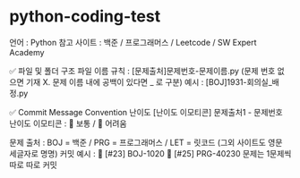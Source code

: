 # python-coding-test
언어 : Python
참고 사이트 : 백준 / 프로그래머스 / Leetcode / SW Expert Academy

✅ 파일 및 폴더 구조
파일 이름 규칙 : [문제출처]문제번호-문제이름.py (문제 번호 없으면 기재 X. 문제 이름 내에 공백이 있다면 _ 로 구분)
예시 : [BOJ]1931-회의실_배정.py

✅ Commit Message Convention
난이도 [난이도 이모티콘] 문제출처1 - 문제번호
난이도 이모티콘 : 🔵 보통 / 🔴 어려움

문제 출처 : BOJ = 백준 / PRG = 프로그래머스 / LET = 릿코드 (그외 사이트도 영문 세글자로 명명)
커밋 예시 :
🔵 [#23] BOJ-1020
🔴 [#25] PRG-40230
문제는 1문제씩 따로 따로 커밋
